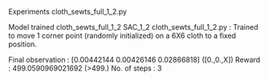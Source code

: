 Experiments
cloth_sewts_full_1_2.py

Model trained
cloth_sewts_full_1_2
SAC_1_2
cloth_sewts_full_1_2.py : Trained to move 1 corner point (randomly initialized) on a 6X6 cloth to a fixed position.

Final observation : 
[0.00442144 0.00426146 0.02866818] ([0.,0.,X])
Reward : 499.0590969021692 (>499.)
No. of steps : 3

